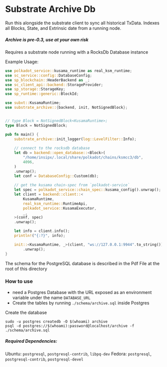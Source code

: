 # Substrate Archive Db

Run this alongside the substrate client to sync all historical TxData. Indexes all Blocks, State, and Extrinsic date from a running node.

##### Archive is pre-0.3, use at your own risk

Requires a substrate node running with a RocksDb Database instance

Example Usage:
```rust
use polkadot_service::kusama_runtime as real_ksm_runtime;
use sc_service::config::DatabaseConfig;
use sp_blockchain::HeaderBackend as _;
use sc_client_api::backend::StorageProvider;
use sp_storage::StorageKey;
use sp_runtime::generic::BlockId;

use subxt::KusamaRuntime;
use substrate_archive::{backend, init, NotSignedBlock};


// type Block = NotSignedBlock<KusamaRuntime>;
type Block = NotSignedBlock;

pub fn main() {
    substrate_archive::init_logger(log::LevelFilter::Info);
	
    // connect to the rocksdb database
    let db = backend::open_database::<Block>(
        "/home/insipx/.local/share/polkadot/chains/ksmcc3/db",
        4096,
    )
    .unwrap();
    let conf = DatabaseConfig::Custom(db);
	
    // get the kusama chain-spec from `polkadot-service`
    let spec = polkadot_service::chain_spec::kusama_config().unwrap();
    let client = backend::client::<
        KusamaRuntime,
        real_ksm_runtime::RuntimeApi,
        polkadot_service::KusamaExecutor,
        _,
    >(conf, spec)
    .unwrap();

    let info = client.info();
    println!("{:?}", info);

    init::<KusamaRuntime, _>(client, "ws://127.0.0.1:9944".to_string())
        .unwrap();
}
```


The schema for the PostgreSQL database is described in the Pdf File at the root of this directory

### How to use
- need a Postgres Database with the URL exposed as an environment variable under the name `DATABASE_URL`
- Create the tables by running `./schema/archive.sql` inside Postgres

Create the database
```
sudo -u postgres createdb -O $(whoami) archive
psql -d postgres://$(whoami):password@localhost/archive -f ./schema/archive.sql
```

##### Required Dependencies:
Ubuntu: `postgresql`, `postgresql-contrib`, `libpq-dev`
Fedora: `postgresql`, `postgresql-contrib`, `postgresql-devel`


